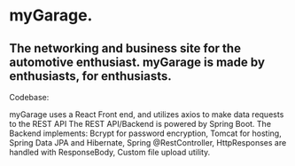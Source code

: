 # myGarage. 
The networking and business site for the automotive enthusiast.
myGarage is made by enthusiasts, for enthusiasts.
------------------------------------------------
Codebase:

myGarage uses a React Front end, and utilizes axios to make data requests to the REST API
The REST API/Backend is powered by Spring Boot. 
The Backend implements: 
Bcrypt for password encryption, 
Tomcat for hosting,
Spring Data JPA and Hibernate,
Spring @RestController,
HttpResponses are handled with ResponseBody,
Custom file upload utility.
